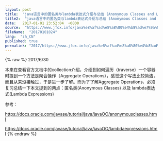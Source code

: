 ```yaml
---
layout: post
title:  "java语言中的匿名类与lambda表达式介绍与总结 (Anonymous Classes and Lambda Expressions)"
title2:  "java语言中的匿名类与lambda表达式介绍与总结 (Anonymous Classes and Lambda Expressions)"
date:   2017-01-01 23:52:04  +0800
source:  "https://www.jfox.info/java%e8%af%ad%e8%a8%80%e4%b8%ad%e7%9a%84%e5%8c%bf%e5%90%8d%e7%b1%bb%e4%b8%8elambda%e8%a1%a8%e8%be%be%e5%bc%8f%e4%bb%8b%e7%bb%8d%e4%b8%8e%e6%80%bb%e7%bb%93-anonymous-classes-and-lambda-expressions.html"
fileName:  "20170101024"
lang:  "zh_CN"
published: true
permalink: "2017/https://www.jfox.info/java%e8%af%ad%e8%a8%80%e4%b8%ad%e7%9a%84%e5%8c%bf%e5%90%8d%e7%b1%bb%e4%b8%8elambda%e8%a1%a8%e8%be%be%e5%bc%8f%e4%bb%8b%e7%bb%8d%e4%b8%8e%e6%80%bb%e7%bb%93-anonymous-classes-and-lambda-expressions.html"
---
```

{% raw %}
2017/6/30

本来在查看官方文档中的collection介绍，介绍到如何遍历（traverse）一个容器时提到一个方法是聚合操作（Aggregate Operations），感觉这个写法比较简洁，而且从来没接触过，于是进一步了解。而为了了解Aggregate Operations，必须复习总结一下本文提到的两点：匿名类(Anonymous Classes) 以及 lambda表达式(Lambda Expressions)

参考：

https://docs.oracle.com/javase/tutorial/java/javaOO/anonymousclasses.html

https://docs.oracle.com/javase/tutorial/java/javaOO/lambdaexpressions.html
{% endraw %}